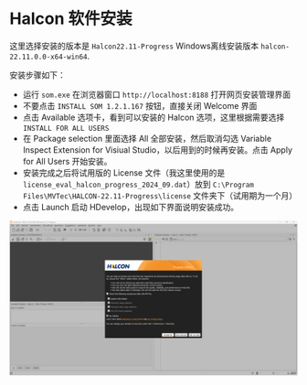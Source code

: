 # Halcon 软件安装

这里选择安装的版本是 `Halcon22.11-Progress` Windows离线安装版本 `halcon-22.11.0.0-x64-win64`.

安装步骤如下：

- 运行 `som.exe` 在浏览器窗口 `http://localhost:8188` 打开网页安装管理界面
- 不要点击 `INSTALL SOM 1.2.1.167` 按钮，直接关闭 Welcome 界面
- 点击 Available 选项卡，看到可以安装的 Halcon 选项，这里根据需要选择 `INSTALL FOR ALL USERS`
- 在 Package selection 里面选择 All 全部安装，然后取消勾选 Variable Inspect Extension for Visiual Studio，以后用到的时候再安装。点击 Apply for All Users 开始安装。
- 安装完成之后将试用版的 License 文件（我这里使用的是`license_eval_halcon_progress_2024_09.dat`）放到 `C:\Program Files\MVTec\HALCON-22.11-Progress\license` 文件夹下（试用期为一个月）
- 点击 Launch 启动 HDevelop，出现如下界面说明安装成功。

![halcon-frist-time-start-window](./01-assets/halcon-startup-window.png)
